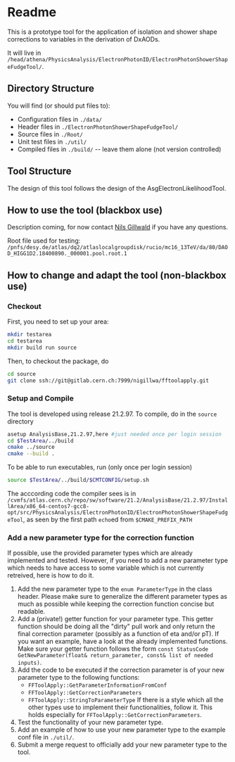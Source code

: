 # Readme

This is a prototype tool for the application of isolation and shower shape corrections
to variables in the derivation of DxAODs.

It will live in `/head/athena/PhysicsAnalysis/ElectronPhotonID/ElectronPhotonShowerShapeFudgeTool/`.

## Directory Structure

You will find (or should put files to):

- Configuration files in `./data/`
- Header files in `./ElectronPhotonShowerShapeFudgeTool/`
- Source files in `./Root/`
- Unit test files in `./util/`
- Compiled files in `./build/` -- leave them alone (not version controlled)

## Tool Structure

The design of this tool follows the design of the AsgElectronLikelihoodTool.

## How to use the tool (blackbox use)

Description coming, for now contact [Nils Gillwald](mailto:nils.gillwald@desy.de) if you have any questions.

Root file used for testing: `/pnfs/desy.de/atlas/dq2/atlaslocalgroupdisk/rucio/mc16_13TeV/da/80/DAOD_HIGG1D2.18400890._000001.pool.root.1`

## How to change and adapt the tool (non-blackbox use)

### Checkout

First, you need to set up your area:

```bash
mkdir testarea
cd testarea
mkdir build run source
```

Then, to checkout the package, do

```bash
cd source
git clone ssh://git@gitlab.cern.ch:7999/nigillwa/fftoolapply.git
```

### Setup and Compile

The tool is developed using release 21.2.97. To compile, do in the `source` directory

```bash
asetup AnalysisBase,21.2.97,here #just needed once per login session
cd $TestArea/../build
cmake ../source
cmake --build .
```

To be able to run executables, run (only once per login session)

```bash
source $TestArea/../build/$CMTCONFIG/setup.sh
```

The acccording code the compiler sees is in `/cvmfs/atlas.cern.ch/repo/sw/software/21.2/AnalysisBase/21.2.97/InstallArea/x86_64-centos7-gcc8-opt/src/PhysicsAnalysis/ElectronPhotonID/ElectronPhotonShowerShapeFudgeTool`, as seen by the first path `echo`ed from `$CMAKE_PREFIX_PATH`

### Add a new parameter type for the correction function

If possible, use the provided parameter types which are already implemented and tested. However, if you need to add a new parameter type which needs to have access to some variable which is not currently retreived, here is how to do it.

1. Add the new parameter type to the `enum ParameterType` in the class header. Please make sure to generalize the different parameter types as much as possible while keeping the correction function concise but readable.
2. Add a (private!) getter function for your parameter type. This getter function should be doing all the "dirty" pull work and only return the final correction parameter (possibly as a function of eta and/or pT). If you want an example, have a look at the already implemented functions. Make sure your getter function follows the form `const StatusCode GetNewParameter(float& return_parameter, const& list of needed inputs)`.
3. Add the code to be executed if the correction parameter is of your new parameter type to the following functions:
    - `FFToolApply::GetParameterInformationFromConf`
    - `FFToolApply::GetCorrectionParameters`
    - `FFToolApply::StringToParameterType`
If there is a style which all the other types use to implement their functionalities, follow it. This holds especially for `FFToolApply::GetCorrectionParameters`.
4. Test the functionality of your new parameter type.
5. Add an example of how to use your new parameter type to the example conf file in `./util/`.
6. Submit a merge request to officially add your new parameter type to the tool.
